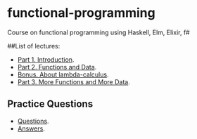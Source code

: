 # functional-programming
Course on functional programming using Haskell, Elm, Elixir, f#

##List of lectures:
- [Part 1. Introduction](https://www.youtube.com/watch?v=oPDV1psVrX0).
- [Part 2. Functions and Data](https://www.youtube.com/watch?v=BsQWLprnNKM).
- [Bonus. About lambda-calculus](https://www.youtube.com/watch?v=fn_nyNgJYWs).
- [Part 3. More Functions and More Data](https://www.youtube.com/watch?v=LT0ClhNNbYU).

## Practice Questions
- [Questions](https://github.com/dmitryrogozhny/functional-programming/blob/master/questions.md).
- [Answers](https://github.com/dmitryrogozhny/functional-programming/blob/master/answers.hs).
